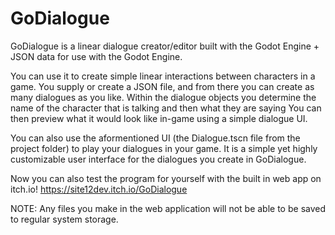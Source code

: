 # GoDialogue
GoDialogue is a linear dialogue creator/editor built with the Godot Engine + JSON data for use with the Godot Engine.

You can use it to create simple linear interactions between characters in a game. You supply or create a JSON file, and from there you can create as many dialogues as you like. Within the dialogue objects you determine the name of the character that is talking and then what they are saying You can then preview what it would look like in-game using a simple dialogue UI.

You can also use the aformentioned UI (the Dialogue.tscn file from the project folder) to play your dialogues in your game. It is a simple yet highly customizable user interface for the dialogues you create in GoDialogue.

Now you can also test the program for yourself with the built in web app on itch.io!
https://site12dev.itch.io/GoDialogue

NOTE: Any files you make in the web application will not be able to be saved to regular system storage.

